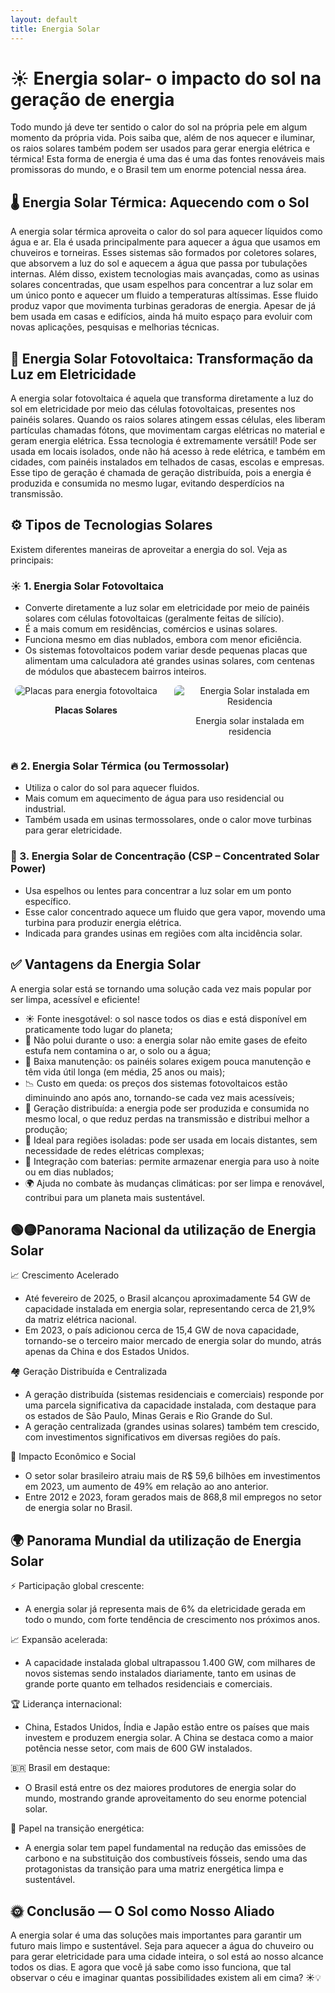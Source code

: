```yaml
---
layout: default
title: Energia Solar
---
```


# **☀️ Energia solar- o impacto do sol na geração de energia**

Todo mundo já deve ter sentido o calor do sol na própria pele em algum momento da própria vida. Pois saiba que, além de nos aquecer e iluminar, os raios solares também podem ser usados para gerar energia elétrica e térmica! Esta forma de energia é uma das  é uma das fontes renováveis mais promissoras do mundo, e o Brasil tem um enorme potencial nessa área.

## **🌡️ Energia Solar Térmica: Aquecendo com o Sol**

A energia solar térmica aproveita o calor do sol para aquecer líquidos como água e ar. Ela é usada principalmente para aquecer a água que usamos em chuveiros e torneiras. Esses sistemas são formados por coletores solares, que absorvem a luz do sol e aquecem a água que passa por tubulações internas.
Além disso, existem tecnologias mais avançadas, como as usinas solares concentradas, que usam espelhos para concentrar a luz solar em um único ponto e aquecer um fluido a temperaturas altíssimas. Esse fluido produz vapor que movimenta turbinas geradoras de energia.
Apesar de já bem usada em casas e edifícios, ainda há muito espaço para evoluir com novas aplicações, pesquisas e melhorias técnicas.

## **🔋 Energia Solar Fotovoltaica: Transformação da Luz em Eletricidade**

A energia solar fotovoltaica é aquela que transforma diretamente a luz do sol em eletricidade por meio das células fotovoltaicas, presentes nos painéis solares. Quando os raios solares atingem essas células, eles liberam partículas chamadas fótons, que movimentam cargas elétricas no material e geram energia elétrica.
Essa tecnologia é extremamente versátil! Pode ser usada em locais isolados, onde não há acesso à rede elétrica, e também em cidades, com painéis instalados em telhados de casas, escolas e empresas. Esse tipo de geração é chamada de geração distribuída, pois a energia é produzida e consumida no mesmo lugar, evitando desperdícios na transmissão.

## **⚙️ Tipos de Tecnologias Solares**

Existem diferentes maneiras de aproveitar a energia do sol. Veja as principais:
### ☀️ 1. Energia Solar Fotovoltaica
* Converte diretamente a luz solar em eletricidade por meio de painéis solares com células fotovoltaicas (geralmente feitas de silício).
* É a mais comum em residências, comércios e usinas solares.
* Funciona mesmo em dias nublados, embora com menor eficiência.
* Os sistemas fotovoltaicos podem variar desde pequenas placas que alimentam uma calculadora até grandes usinas solares, com centenas de módulos que abastecem bairros inteiros.

 <div style="display: flex; gap: 20px; flex-wrap: wrap;">
  <div style="flex: 1; text-align: center;">
    <img src="barao_ciencias/IMAGES/Placas de energia fotovoltaica.jpg" alt="Placas para energia fotovoltaica" style="max-width: 100%; border-radius: 8px;">
    <p><strong>Placas Solares</strong><br>
  </div>
  <div style="flex: 1; text-align: center;">
    <img src="barao_ciencias/IMAGES/Energia solar em residencia.jpg" alt="Energia Solar instalada em Residencia" style="max-width: 100%; border-radius: 8px;">
    <p>Energia solar instalada em residencia</p>
  </div>
</div>
  

### 🔥 2. Energia Solar Térmica (ou Termossolar)
* Utiliza o calor do sol para aquecer fluidos.
* Mais comum em aquecimento de água para uso residencial ou industrial.
* Também usada em usinas termossolares, onde o calor move turbinas para gerar eletricidade.

### 🔭 3. Energia Solar de Concentração (CSP – Concentrated Solar Power)
* Usa espelhos ou lentes para concentrar a luz solar em um ponto específico.
* Esse calor concentrado aquece um fluido que gera vapor, movendo uma turbina para produzir energia elétrica.
* Indicada para grandes usinas em regiões com alta incidência solar.

## **✅ Vantagens da Energia Solar**

A energia solar está se tornando uma solução cada vez mais popular por ser limpa, acessível e eficiente!
* ☀️ Fonte inesgotável: o sol nasce todos os dias e está disponível em praticamente todo lugar do planeta;
* 🌿 Não polui durante o uso: a energia solar não emite gases de efeito estufa nem contamina o ar, o solo ou a água;
* 🔧 Baixa manutenção: os painéis solares exigem pouca manutenção e têm vida útil longa (em média, 25 anos ou mais);
* 📉 Custo em queda: os preços dos sistemas fotovoltaicos estão diminuindo ano após ano, tornando-se cada vez mais acessíveis;
* 🏡 Geração distribuída: a energia pode ser produzida e consumida no mesmo local, o que reduz perdas na transmissão e distribui melhor a produção;
* 🧭 Ideal para regiões isoladas: pode ser usada em locais distantes, sem necessidade de redes elétricas complexas;
* 🔋 Integração com baterias: permite armazenar energia para uso à noite ou em dias nublados;
* 🌍 Ajuda no combate às mudanças climáticas: por ser limpa e renovável, contribui para um planeta mais sustentável.

## **🟢🟡Panorama Nacional da utilização de Energia Solar**

📈 Crescimento Acelerado
* Até fevereiro de 2025, o Brasil alcançou aproximadamente 54 GW de capacidade instalada em energia solar, representando cerca de 21,9% da matriz elétrica nacional. 
* Em 2023, o país adicionou cerca de 15,4 GW de nova capacidade, tornando-se o terceiro maior mercado de energia solar do mundo, atrás apenas da China e dos Estados Unidos.

🏘️ Geração Distribuída e Centralizada
* A geração distribuída (sistemas residenciais e comerciais) responde por uma parcela significativa da capacidade instalada, com destaque para os estados de São Paulo, Minas Gerais e Rio Grande do Sul. 
* A geração centralizada (grandes usinas solares) também tem crescido, com investimentos significativos em diversas regiões do país. 

💼 Impacto Econômico e Social
* O setor solar brasileiro atraiu mais de R$ 59,6 bilhões em investimentos em 2023, um aumento de 49% em relação ao ano anterior. 
* Entre 2012 e 2023, foram gerados mais de 868,8 mil empregos no setor de energia solar no Brasil.

## **🌍 Panorama Mundial da utilização de Energia Solar**

⚡ Participação global crescente: 
- A energia solar já representa mais de 6% da eletricidade gerada em todo o mundo, com forte tendência de crescimento nos próximos anos.

📈 Expansão acelerada: 
- A capacidade instalada global ultrapassou 1.400 GW, com milhares de novos sistemas sendo instalados diariamente, tanto em usinas de grande porte quanto em telhados residenciais e comerciais.

🏆 Liderança internacional: 
- China, Estados Unidos, Índia e Japão estão entre os países que mais investem e produzem energia solar. A China se destaca como a maior potência nesse setor, com mais de 600 GW instalados.

🇧🇷 Brasil em destaque: 
- O Brasil está entre os dez maiores produtores de energia solar do mundo, mostrando grande aproveitamento do seu enorme potencial solar.

🌱 Papel na transição energética: 
- A energia solar tem papel fundamental na redução das emissões de carbono e na substituição dos combustíveis fósseis, sendo uma das protagonistas da transição para uma matriz energética limpa e sustentável.

## **🌞 Conclusão — O Sol como Nosso Aliado**

A energia solar é uma das soluções mais importantes para garantir um futuro mais limpo e sustentável. Seja para aquecer a água do chuveiro ou para gerar eletricidade para uma cidade inteira, o sol está ao nosso alcance todos os dias.
E agora que você já sabe como isso funciona, que tal observar o céu e imaginar quantas possibilidades existem ali em cima? ☀️💡
